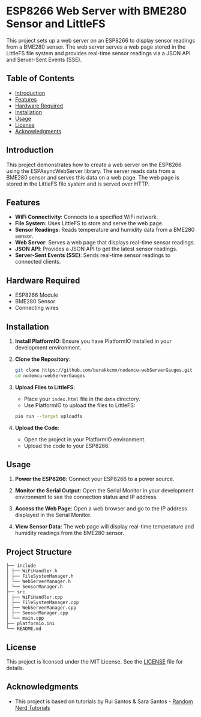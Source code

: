 # ESP8266 Web Server with BME280 Sensor and LittleFS

This project sets up a web server on an ESP8266 to display sensor readings from a BME280 sensor. The web server serves a web page stored in the LittleFS file system and provides real-time sensor readings via a JSON API and Server-Sent Events (SSE).

## Table of Contents

- [Introduction](#introduction)
- [Features](#features)
- [Hardware Required](#hardware-required)
- [Installation](#installation)
- [Usage](#usage)
- [License](#license)
- [Acknowledgments](#acknowledgments)

## Introduction

This project demonstrates how to create a web server on the ESP8266 using the ESPAsyncWebServer library. The server reads data from a BME280 sensor and serves this data on a web page. The web page is stored in the LittleFS file system and is served over HTTP.

## Features

- **WiFi Connectivity**: Connects to a specified WiFi network.
- **File System**: Uses LittleFS to store and serve the web page.
- **Sensor Readings**: Reads temperature and humidity data from a BME280 sensor.
- **Web Server**: Serves a web page that displays real-time sensor readings.
- **JSON API**: Provides a JSON API to get the latest sensor readings.
- **Server-Sent Events (SSE)**: Sends real-time sensor readings to connected clients.

## Hardware Required

- ESP8266 Module
- BME280 Sensor
- Connecting wires

## Installation

1. **Install PlatformIO**: Ensure you have PlatformIO installed in your development environment.

2. **Clone the Repository**:
    ```bash
    git clone https://github.com/burakkcmn/nodemcu-webServerGauges.git
    cd nodemcu-webServerGauges
    ```

3. **Upload Files to LittleFS**:
    - Place your `index.html` file in the `data` directory.
    - Use PlatformIO to upload the files to LittleFS:
    ```bash
    pio run --target uploadfs
    ```

4. **Upload the Code**:
    - Open the project in your PlatformIO environment.
    - Upload the code to your ESP8266.

## Usage

1. **Power the ESP8266**: Connect your ESP8266 to a power source.

2. **Monitor the Serial Output**: Open the Serial Monitor in your development environment to see the connection status and IP address.

3. **Access the Web Page**: Open a web browser and go to the IP address displayed in the Serial Monitor.

4. **View Sensor Data**: The web page will display real-time temperature and humidity readings from the BME280 sensor.

## Project Structure
```
├── include
│ ├── WiFiHandler.h
│ ├── FileSystemManager.h
│ └── WebServerManager.h
│ └── SensorManager.h
├── src
│ ├── WiFiHandler.cpp
│ ├── FileSystemManager.cpp
│ ├── WebServerManager.cpp
│ ├── SensorManager.cpp
│ └── main.cpp
├── platformio.ini
└── README.md
```

## License

This project is licensed under the MIT License. See the [LICENSE](LICENSE) file for details.

## Acknowledgments

- This project is based on tutorials by Rui Santos & Sara Santos - [Random Nerd Tutorials](https://RandomNerdTutorials.com/)